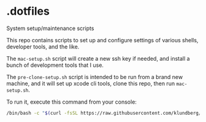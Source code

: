 # .dotfiles

System setup/maintenance scripts

This repo contains scripts to set up and configure settings of various shells, developer tools, and the like.

The `mac-setup.sh` script will create a new ssh key if needed, and install a bunch of development tools that I use.

The `pre-clone-setup.sh` script is intended to be run from a brand new machine, and it will set up xcode cli tools, clone this repo, then run `mac-setup.sh`.

To run it, execute this command from your console:

```sh
/bin/bash -c "$(curl -fsSL https://raw.githubusercontent.com/klundberg/.dotfiles/master/pre-clone-setup.sh)"
```
